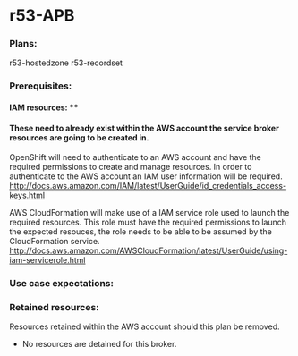 # r53-APB

### Plans:
r53-hostedzone
r53-recordset

### Prerequisites:
#### IAM resources: **
#### These need to already exist within the AWS account the service broker resources are going to be created in. 
OpenShift will need to authenticate to an AWS account and have the required permissions to create and manage resources.
In order to authenticate to the AWS account an IAM user information will be required. 
http://docs.aws.amazon.com/IAM/latest/UserGuide/id_credentials_access-keys.html

AWS CloudFormation will make use of a IAM service role used to launch the required resources.
This role must have the required permissions to launch the expected resouces, the role needs to be able to be assumed by the CloudFormation service.
http://docs.aws.amazon.com/AWSCloudFormation/latest/UserGuide/using-iam-servicerole.html

### Use case expectations:

### Retained resources:
Resources retained within the AWS account should this plan be removed.

* No resources are detained for this broker.